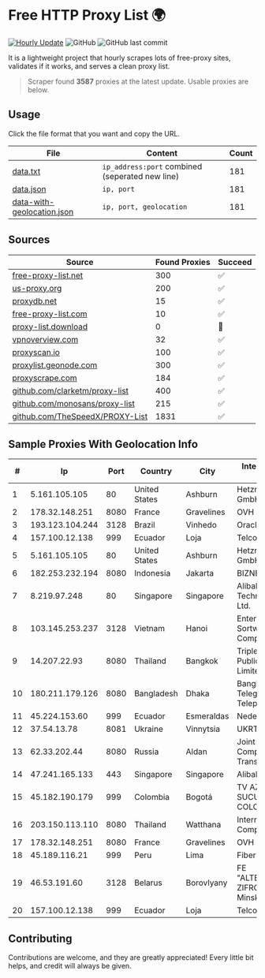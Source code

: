 
# Free HTTP Proxy List 🌍

[![Hourly Update](https://github.com/mertguvencli/http-proxy-list/actions/workflows/main.yml/badge.svg?branch=main)](https://github.com/mertguvencli/http-proxy-list/actions/workflows/main.yml)
![GitHub](https://img.shields.io/github/license/mertguvencli/http-proxy-list)
![GitHub last commit](https://img.shields.io/github/last-commit/mertguvencli/http-proxy-list)

It is a lightweight project that hourly scrapes lots of free-proxy sites, validates if it works, and serves a clean proxy list.


> Scraper found **3587** proxies at the latest update. Usable proxies are below.

## Usage

Click the file format that you want and copy the URL.


|File|Content|Count|
|----|-------|-----|
|[data.txt](https://raw.githubusercontent.com/mertguvencli/http-proxy-list/main/proxy-list/data.txt)|`ip_address:port` combined (seperated new line)|181|
|[data.json](https://raw.githubusercontent.com/mertguvencli/http-proxy-list/main/proxy-list/data.json)|`ip, port`|181|
|[data-with-geolocation.json](https://raw.githubusercontent.com/mertguvencli/http-proxy-list/main/proxy-list/data-with-geolocation.json)|`ip, port, geolocation`|181|

## Sources

|Source|Found Proxies|Succeed|
|------|-------------|-------|
|[free-proxy-list.net](https://free-proxy-list.net)|300|✅|
|[us-proxy.org](https://www.us-proxy.org)|200|✅|
|[proxydb.net](http://proxydb.net)|15|✅|
|[free-proxy-list.com](https://free-proxy-list.com/?page=&port=&type%5B%5D=http&type%5B%5D=https&up_time=0&search=Search)|10|✅|
|[proxy-list.download](https://www.proxy-list.download/HTTP)|0|🚫|
|[vpnoverview.com](https://vpnoverview.com/privacy/anonymous-browsing/free-proxy-servers)|32|✅|
|[proxyscan.io](https://www.proxyscan.io)|100|✅|
|[proxylist.geonode.com](https://proxylist.geonode.com/api/proxy-list?limit=300&page=1&sort_by=lastChecked&sort_type=desc&protocols=http,https)|300|✅|
|[proxyscrape.com](https://api.proxyscrape.com/v2/?request=displayproxies&protocol=http&timeout=10000&country=all&ssl=all&anonymity=all)|184|✅|
|[github.com/clarketm/proxy-list](https://raw.githubusercontent.com/clarketm/proxy-list/master/proxy-list-raw.txt)|400|✅|
|[github.com/monosans/proxy-list](https://raw.githubusercontent.com/monosans/proxy-list/main/proxies/http.txt)|215|✅|
|[github.com/TheSpeedX/PROXY-List](https://raw.githubusercontent.com/TheSpeedX/PROXY-List/master/http.txt)|1831|✅|


## Sample Proxies With Geolocation Info

|#|Ip|Port|Country|City|Internet Service Provider|
|-|--|----|-------|----|-------------------------|
|1|5.161.105.105|80|United States|Ashburn|Hetzner Online GmbH|
|2|178.32.148.251|8080|France|Gravelines|OVH SAS|
|3|193.123.104.244|3128|Brazil|Vinhedo|Oracle Corporation|
|4|157.100.12.138|999|Ecuador|Loja|Telconet S.A|
|5|5.161.105.105|80|United States|Ashburn|Hetzner Online GmbH|
|6|182.253.232.194|8080|Indonesia|Jakarta|BIZNET|
|7|8.219.97.248|80|Singapore|Singapore|Alibaba (US) Technology Co., Ltd.|
|8|103.145.253.237|3128|Vietnam|Hanoi|Enterprise Sortware Company Limited|
|9|14.207.22.93|8080|Thailand|Bangkok|Triple T Broadband Public Company Limited|
|10|180.211.179.126|8080|Bangladesh|Dhaka|Bangladesh Telegraph & Telephone Board|
|11|45.224.153.60|999|Ecuador|Esmeraldas|Nedetel S.A.|
|12|37.54.13.78|8081|Ukraine|Vinnytsia|UKRTELECOM|
|13|62.33.202.44|8080|Russia|Aldan|Joint Stock Company TransTeleCom|
|14|47.241.165.133|443|Singapore|Singapore|Alibaba.com LLC|
|15|45.182.190.179|999|Colombia|Bogotá|TV AZTECA SUCURSAL COLOMBIA|
|16|203.150.113.110|8080|Thailand|Watthana|Internet Thailand Company Ltd.|
|17|178.32.148.251|8080|France|Gravelines|OVH SAS|
|18|45.189.116.21|999|Peru|Lima|Fiber Digital S.R.L|
|19|46.53.191.60|3128|Belarus|Borovlyany|FE "ALTERNATIVNAYA ZIFROVAYA SET" Minsk|
|20|157.100.12.138|999|Ecuador|Loja|Telconet S.A|



## Contributing

Contributions are welcome, and they are greatly appreciated! Every
little bit helps, and credit will always be given.

